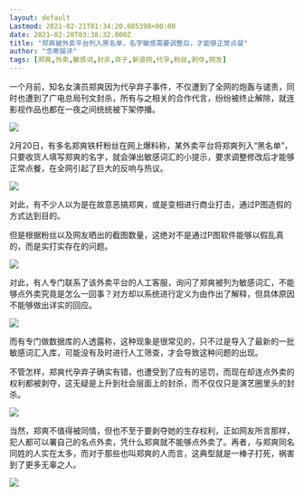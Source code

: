 ```yaml
---
layout: default
Lastmod: 2021-02-21T01:34:20.605398+00:00
date: 2021-02-20T03:38:32.000Z
title: "郑爽被外卖平台列入黑名单，名字敏感需要调整后，才能够正常点餐"
author: "念寒娱评"
tags: [郑爽,外卖,敏感词,封杀,弃子,新浪网,代孕,粉丝,剥夺,网友]
---
```


一个月前，知名女演员郑爽因为代孕弃子事件，不仅遭到了全网的炮轰与谴责，同时也遭到了广电总局刊文封杀，所有与之相关的合作代言，纷纷被终止解除，就连影视作品也都在一夜之间统统被下架停播。

![](https://images.weserv.nl/?url=http%3A//n.sinaimg.cn/sinakd20210220ac/200/w600h400/20210220/60d2-kkciesr7740050.jpg)

2月20日，有多名郑爽铁杆粉丝在网上爆料称，某外卖平台将郑爽列入“黑名单”，只要收货人填写郑爽的名字，就会弹出敏感词汇的小提示，要求调整修改后才能够正常点餐，在全网引起了巨大的反响与热议。

![](https://images.weserv.nl/?url=http%3A//n.sinaimg.cn/sinakd20210220ac/157/w938h819/20210220/1445-kkciesr7740083.jpg)

对此，有不少人以为是在故意恶搞郑爽，或是变相进行商业打击，通过P图造假的方式达到目的。

但是根据粉丝以及网友晒出的截图数量，这绝对不是通过P图软件能够以假乱真的，而是实打实存在的问题。

![](https://images.weserv.nl/?url=http%3A//n.sinaimg.cn/sinakd20210220ac/492/w1194h898/20210220/558a-kkciesr7740091.jpg)

对此，有人专门联系了该外卖平台的人工客服，询问了郑爽被列为敏感词汇，不能够点外卖究竟是怎么一回事？对方却以系统进行定义为由作出了解释，但具体原因不能够做出详实的回应。

![](https://images.weserv.nl/?url=http%3A//n.sinaimg.cn/sinakd20210220ac/550/w824h1326/20210220/56a2-kkciesr7740067.jpg)

而有专门做数据库的人透露称，这种现象是很常见的，只不过是导入了最新的一批敏感词汇入库，可能没有及时进行人工筛查，才会导致这种问题的出现。

不管怎样，郑爽代孕弃子确实有错，也遭受到了应有的惩罚，而现在却连点外卖的权利都被剥夺，这无疑是上升到社会层面上的封杀，而不仅仅只是演艺圈里头的封杀。

![](https://images.weserv.nl/?url=http%3A//n.sinaimg.cn/sinakd20210220ac/311/w644h467/20210220/2ce8-kkciesr7740041.jpg)

当然，郑爽不值得被同情，但也不至于要剥夺她的生存权利，正如网友所言那样，犯人都可以署自己的名点外卖，凭什么郑爽就不能够点外卖了。再者，与郑爽同名同姓的人实在太多，而对于那些也叫郑爽的人而言，这典型就是一棒子打死，祸害到了更多无辜之人。

![](https://images.weserv.nl/?url=http%3A//n.sinaimg.cn/sinakd20210220ac/327/w646h481/20210220/6cfb-kkciesr7740046.jpg)
